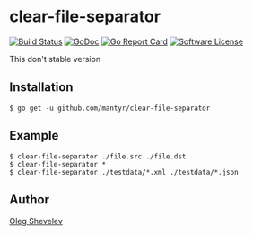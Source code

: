 # clear-file-separator

[![Build Status](https://travis-ci.org/mantyr/clear-file-separator.svg?branch=master)](https://travis-ci.org/mantyr/clear-file-separator)
[![GoDoc](https://godoc.org/github.com/mantyr/clear-file-separator?status.png)](http://godoc.org/github.com/mantyr/clear-file-separator)
[![Go Report Card](https://goreportcard.com/badge/github.com/mantyr/clear-file-separator?v=1)][goreport]
[![Software License](https://img.shields.io/badge/license-MIT-brightgreen.svg)](LICENSE.md)

This don't stable version

## Installation

    $ go get -u github.com/mantyr/clear-file-separator

## Example

    $ clear-file-separator ./file.src ./file.dst
    $ clear-file-separator *
    $ clear-file-separator ./testdata/*.xml ./testdata/*.json

## Author

[Oleg Shevelev][mantyr]

[mantyr]: https://github.com/mantyr

[build_status]: https://travis-ci.org/mantyr/clear-file-separator
[godoc]:        http://godoc.org/github.com/mantyr/clear-file-separator
[goreport]:     https://goreportcard.com/report/github.com/mantyr/clear-file-separator
